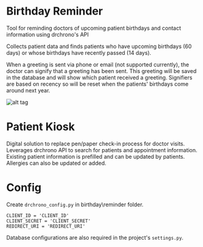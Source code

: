 # Birthday Reminder
Tool for reminding doctors of upcoming patient birthdays and contact information using drchrono's API

Collects patient data and finds patients who have upcoming birthdays (60 days) or whose birthdays have recently passed (14 days). 

When a greeting is sent via phone or email (not supported currently), the doctor can signify that a greeting has been sent. This greeting will be saved in the database and will show which patient received a greeting. Signifiers are based on recency so will be reset when the patients' birthdays come around next year.

![alt tag](http://i.imgur.com/SAGSViU.png)

# Patient Kiosk
Digital solution to replace pen/paper check-in process for doctor visits.
Leverages drchrono API to search for patients and appointment information.
Existing patient information is prefilled and can be updated by patients.
Allergies can also be updated or added.

# Config
Create `drchrono_config.py` in birthday\reminder folder. 

```
CLIENT_ID = 'CLIENT_ID'
CLIENT_SECRET = 'CLIENT_SECRET'
REDIRECT_URI = 'REDIRECT_URI'
```

Database configurations are also required in the project's `settings.py`.


